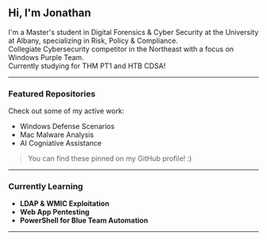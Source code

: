 <!-- GitHub Profile README for Jonathan -->

##  Hi, I'm Jonathan

 I'm a Master's student in Digital Forensics & Cyber Security at the University at Albany, specializing in Risk, Policy & Compliance.  
 Collegiate Cybersecurity competitor in the Northeast with a focus on Windows Purple Team.  
 Currently studying for THM PT1 and HTB CDSA!

---

###  Featured Repositories

Check out some of my active work:
-  Windows Defense Scenarios
-  Mac Malware Analysis
-  AI Cogniative Assistance

> You can find these pinned on my GitHub profile! :)

---

###  Currently Learning

-  **LDAP & WMIC Exploitation**  
-  **Web App Pentesting**
-  **PowerShell for Blue Team Automation**

---
